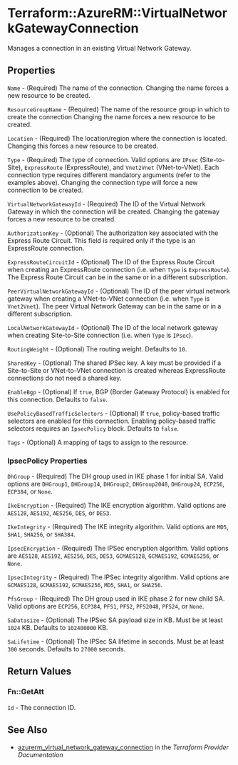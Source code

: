 # Terraform::AzureRM::VirtualNetworkGatewayConnection

Manages a connection in an existing Virtual Network Gateway.

## Properties

`Name` - (Required) The name of the connection. Changing the name forces a new resource to be created.

`ResourceGroupName` - (Required) The name of the resource group in which to create the connection Changing the name forces a new resource to be created.

`Location` - (Required) The location/region where the connection is located. Changing this forces a new resource to be created.

`Type` - (Required) The type of connection. Valid options are `IPsec` (Site-to-Site), `ExpressRoute` (ExpressRoute), and `Vnet2Vnet` (VNet-to-VNet). Each connection type requires different mandatory arguments (refer to the examples above). Changing the connection type will force a new connection to be created.

`VirtualNetworkGatewayId` - (Required) The ID of the Virtual Network Gateway in which the connection will be created. Changing the gateway forces a new resource to be created.

`AuthorizationKey` - (Optional) The authorization key associated with the Express Route Circuit. This field is required only if the type is an ExpressRoute connection.

`ExpressRouteCircuitId` - (Optional) The ID of the Express Route Circuit when creating an ExpressRoute connection (i.e. when `Type` is `ExpressRoute`). The Express Route Circuit can be in the same or in a different subscription.

`PeerVirtualNetworkGatewayId` - (Optional) The ID of the peer virtual network gateway when creating a VNet-to-VNet connection (i.e. when `Type` is `Vnet2Vnet`). The peer Virtual Network Gateway can be in the same or in a different subscription.

`LocalNetworkGatewayId` - (Optional) The ID of the local network gateway when creating Site-to-Site connection (i.e. when `Type` is `IPsec`).

`RoutingWeight` - (Optional) The routing weight. Defaults to `10`.

`SharedKey` - (Optional) The shared IPSec key. A key must be provided if a Site-to-Site or VNet-to-VNet connection is created whereas ExpressRoute connections do not need a shared key.

`EnableBgp` - (Optional) If `true`, BGP (Border Gateway Protocol) is enabled for this connection. Defaults to `false`.

`UsePolicyBasedTrafficSelectors` - (Optional) If `true`, policy-based traffic selectors are enabled for this connection. Enabling policy-based traffic selectors requires an `IpsecPolicy` block. Defaults to `false`.

`Tags` - (Optional) A mapping of tags to assign to the resource.

### IpsecPolicy Properties

`DhGroup` - (Required) The DH group used in IKE phase 1 for initial SA. Valid options are `DHGroup1`, `DHGroup14`, `DHGroup2`, `DHGroup2048`, `DHGroup24`, `ECP256`, `ECP384`, or `None`.

`IkeEncryption` - (Required) The IKE encryption algorithm. Valid options are `AES128`, `AES192`, `AES256`, `DES`, or `DES3`.

`IkeIntegrity` - (Required) The IKE integrity algorithm. Valid options are `MD5`, `SHA1`, `SHA256`, or `SHA384`.

`IpsecEncryption` - (Required) The IPSec encryption algorithm. Valid options are `AES128`, `AES192`, `AES256`, `DES`, `DES3`, `GCMAES128`, `GCMAES192`, `GCMAES256`, or `None`.

`IpsecIntegrity` - (Required) The IPSec integrity algorithm. Valid options are `GCMAES128`, `GCMAES192`, `GCMAES256`, `MD5`, `SHA1`, or `SHA256`.

`PfsGroup` - (Required) The DH group used in IKE phase 2 for new child SA. Valid options are `ECP256`, `ECP384`, `PFS1`, `PFS2`, `PFS2048`, `PFS24`, or `None`.

`SaDatasize` - (Optional) The IPSec SA payload size in KB. Must be at least `1024` KB. Defaults to `102400000` KB.

`SaLifetime` - (Optional) The IPSec SA lifetime in seconds. Must be at least `300` seconds. Defaults to `27000` seconds.


## Return Values

### Fn::GetAtt

`Id` - The connection ID.

## See Also

* [azurerm_virtual_network_gateway_connection](https://www.terraform.io/docs/providers/azurerm/r/virtual_network_gateway_connection.html) in the _Terraform Provider Documentation_